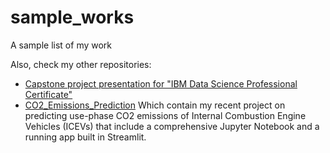 # sample_works
A sample list of my work

Also, check my other repositories:
- [Capstone project presentation for "IBM Data Science Professional Certificate"](https://github.com/hroshan/IBMDSPC)
- [CO2_Emissions_Prediction](https://github.com/hroshan/CO2_Emissions_Prediction) Which contain my recent project on predicting use-phase CO2 emissions of Internal Combustion Engine Vehicles (ICEVs) that include a comprehensive Jupyter Notebook and a running app built in Streamlit.
